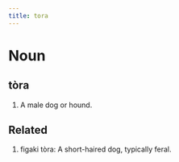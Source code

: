 ```yaml
---
title: tora
---
```


# Noun

## tòra

1. A male dog or hound.

## Related

1. figaki tòra: A short-haired dog, typically feral.
